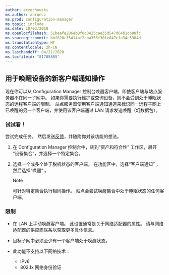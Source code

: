 ```yaml
---
author: aczechowski
ms.author: aaroncz
ms.prod: configuration-manager
ms.topic: include
ms.date: 10/03/2018
ms.openlocfilehash: 51beafe286eb8f0d8425cae35d547d64b1cb88fc
ms.sourcegitcommit: bbf820c35414bf2cba356f30fe047c1a34c5384d
ms.translationtype: HT
ms.contentlocale: zh-CN
ms.lasthandoff: 04/21/2020
ms.locfileid: "81705885"
---
```

## <a name="new-client-notification-action-to-wake-up-device"></a><a name="bkmk_wakeup"></a> 用于唤醒设备的新客户端通知操作
<!--1317364-->

现在你可以从 Configuration Manager 控制台唤醒客户端，即使客户端与站点服务器不在同一子网中。 如果你需要执行维护或查询设备，则不会受到处于睡眠状态的远程客户端的限制。 站点服务器使用客户端通知通道来标识同一远程子网上已唤醒的另一个客户端，并使用该客户端通过 LAN 请求发送唤醒（幻数据包）。


### <a name="try-it-out"></a>试试看！

尝试完成任务。 然后发送[反馈](../../../understand/find-help.md#product-feedback)，并随附你对该功能的想法。

1. 在 Configuration Manager 控制台中，转到“资产和符合性”  工作区，展开  “设备集合”，并选择一个特定集合。  

2. 选择一个或多个处于脱机状态的客户端。 在功能区中，选择“客户端通知”  ，然后选择“唤醒”  。  

    > [!Note]  
    > 可针对特定集合执行相同操作。 站点会尝试唤醒集合中处于睡眠状态的任何客户端。  


### <a name="limitations"></a>限制

- 在 LAN 上手动唤醒客户端。 此设置通常是关于网络适配器的属性。 请与网络适配器的供应商联系以获取更多具体信息。  

- 目标子网中必须至少有一个客户端处于唤醒状态。 

- 此功能不支持以下网络技术：  
    - IPv6
    - 802.1x 网络身份验证 


